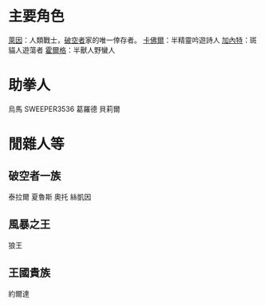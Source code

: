 <!-- TITLE: 人物介紹 -->
<!-- SUBTITLE:  -->

# 主要角色
[萊因](萊因)：人類戰士，[破空者](/組織/破空者一族)家的唯一倖存者。
[卡佛爾](卡佛爾)：半精靈吟遊詩人
[加內特](加內特)：斑貓人遊蕩者
[霍爾格](霍爾格)：半獸人野蠻人

# 助拳人
烏馬
SWEEPER3536
葛羅德
貝莉爾
# 閒雜人等
## 破空者一族
泰拉爾
夏魯斯
奧托
絲凱因
## 風暴之王
狼王
## 王國貴族
約爾達